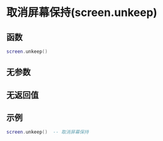 # 取消屏幕保持(screen.unkeep)

## 函数

```lua
screen.unkeep()
```

## 无参数

## 无返回值

## 示例

```lua
screen.unkeep()  -- 取消屏幕保持
```
